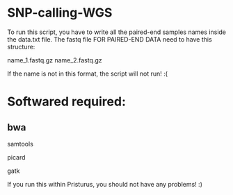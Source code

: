 # SNP-calling-WGS
To run this script, you have to write all the paired-end samples names inside the data.txt file.
The fastq file FOR PAIRED-END DATA need to have this structure: 

name_1.fastq.gz 
name_2.fastq.gz

If the name is not in this format, the script will not run! :(

# Softwared required:
## bwa

samtools

picard

gatk

If you run this within Pristurus, you should not have any problems! :)
